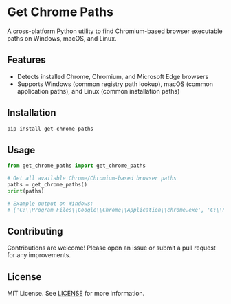 # Get Chrome Paths

A cross-platform Python utility to find Chromium-based browser executable paths on Windows, macOS, and Linux.

## Features

- Detects installed Chrome, Chromium, and Microsoft Edge browsers
- Supports Windows (common registry path lookup), macOS (common application paths), and Linux (common installation paths)

## Installation

```bash
pip install get-chrome-paths
```

## Usage

```python
from get_chrome_paths import get_chrome_paths

# Get all available Chrome/Chromium-based browser paths
paths = get_chrome_paths()
print(paths)

# Example output on Windows:
# ['C:\\Program Files\\Google\\Chrome\\Application\\chrome.exe', 'C:\\Program Files (x86)\\Microsoft\\Edge\\Application\\msedge.exe']
```

## Contributing

Contributions are welcome! Please open an issue or submit a pull request for any improvements.

## License

MIT License. See [LICENSE](LICENSE) for more information.
